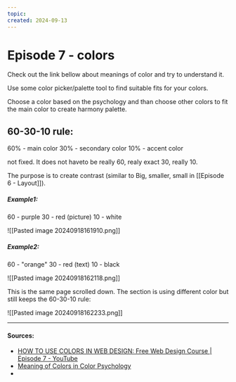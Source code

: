```yaml
---
topic: 
created: 2024-09-13
---
```


# Episode 7 - colors

Check out the link bellow about meanings of color and try to understand it.

Use some color picker/palette tool to find suitable fits for your colors. 

Choose a color based on the psychology and than choose other colors to fit the main color to create harmony palette.

## 60-30-10 rule:

60% - main color
30% - secondary color
10% - accent color

not fixed. It does not haveto be really 60, realy exact 30, really 10.

The purpose is to create contrast (similar to Big, smaller, small in [[Episode 6 - Layout]]).

##### Example1:
60 - purple
30 - red (picture)
10 - white


![[Pasted image 20240918161910.png]]


##### Example2:
60 - "orange"
30 - red (text)
10 - black

![[Pasted image 20240918162118.png]]

This is the same page scrolled down. The section is using different color but still keeps the 60-30-10 rule:

![[Pasted image 20240918162233.png]]

___
#### Sources:
- [HOW TO USE COLORS IN WEB DESIGN: Free Web Design Course | Episode 7 - YouTube](https://www.youtube.com/watch?v=UuPt4RpV4Xc&list=PLXC_gcsKLD6n7p6tHPBxsKjN5hA_quaPI&index=9)
- [Meaning of Colors in Color Psychology](https://www.empower-yourself-with-color-psychology.com/meaning-of-colors.html)
- 